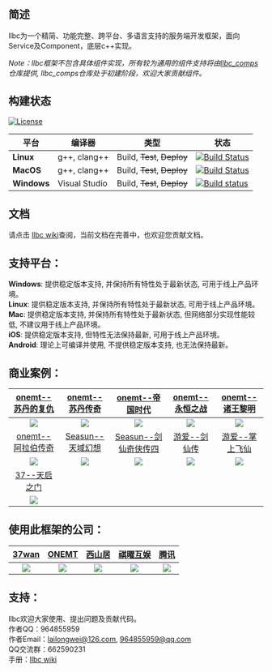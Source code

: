## 简述

llbc为一个精简、功能完整、跨平台、多语言支持的服务端开发框架，面向Service及Component，底层c++实现。

*Note：llbc框架不包含具体组件实现，所有较为通用的组件支持将由[llbc_comps](https://github.com/lailongwei/llbc_comps)仓库提供, llbc_comps仓库处于初建阶段，欢迎大家贡献组件。*

## 构建状态
[![License](https://img.shields.io/badge/License-MIT-green.svg)](https://opensource.org/licenses/MIT)

| 平台          | 编译器           | 类型                          | 状态                                                                                                                                                                        |
|-------------|---------------|-----------------------------|---------------------------------------------------------------------------------------------------------------------------------------------------------------------------|
| **Linux**   | g++, clang++  | Build, ~~Test~~, ~~Deploy~~ | [![Build Status](https://github.com/lailongwei/llbc/actions/workflows/linux-build.yml/badge.svg?branch=master)](https://github.com/lailongwei/llbc/actions/workflows/linux-build.yml) |
| **MacOS**     | g++, clang++  | Build, ~~Test~~, ~~Deploy~~ | [![Build Status](https://github.com/lailongwei/llbc/actions/workflows/macos-build.yml/badge.svg?branch=master)](https://github.com/lailongwei/llbc/actions/workflows/macos-build.yml) |
| **Windows** | Visual Studio | Build, ~~Test~~, ~~Deploy~~ | [![Build status](https://github.com/lailongwei/llbc/actions/workflows/windows-build.yml/badge.svg?branch=master)](https://github.com/lailongwei/llbc/actions/workflows/windows-build.yml) |  


## 文档

请点击 [llbc wiki](https://github.com/lailongwei/llbc/wiki)查阅，当前文档在完善中，也欢迎您贡献文档。

## 支持平台：

**Windows**: 提供稳定版本支持, 并保持所有特性处于最新状态, 可用于线上产品环境。  
**Linux**: 提供稳定版本支持, 并保持所有特性处于最新状态, 可用于线上产品环境。  
**Mac**: 提供稳定版本支持, 并保持所有特性处于最新状态, 但网络部分实现性能较低, 不建议用于线上产品环境。  
**iOS**: 提供稳定版本支持, 但特性无法保持最新, 可用于线上产品环境。  
**Android**: 理论上可编译并使用, 不提供稳定版本支持, 也无法保持最新。  

## 商业案例：
|[onemt--苏丹的复仇](http://www.ltjianhe.com/koh.html)|[onemt--苏丹传奇](https://play.google.com/store/apps/details?id=com.onemt.wolves.sos&hl=zh&gl=US)|[onemt--帝国时代](http://www.ltjianhe.com/boe.html)|[onemt--永恒之战](http://www.ltjianhe.com/woe.html)|[onemt--诸王黎明](http://www.ltjianhe.com/rok.html)|
|:--------:|:---------:|:-------:|:--------:|:--------:|
|![](https://raw.githubusercontent.com/wiki/lailongwei/llbc/static/showcases/showcase__onemt__苏丹的复仇.png)|![](https://raw.githubusercontent.com/wiki/lailongwei/llbc/static/showcases/showcase__onemt__苏丹传奇.png)|![](https://raw.githubusercontent.com/wiki/lailongwei/llbc/static/showcases/showcase__onemt__帝国时代.png)|![](https://raw.githubusercontent.com/wiki/lailongwei/llbc/static/showcases/showcase__onemt__永恒之战.png)|![](https://raw.githubusercontent.com/wiki/lailongwei/llbc/static/showcases/showcase__onemt__诸王黎明.png)|
|[onemt--阿拉伯传奇](http://www.ltjianhe.com/dk.html)|[Seasun--天域幻想](https://www.925g.com/game01/20197.html)|[Seasun--剑仙奇侠传四](https://v.17173.com/zt/zjqbd/xj4/)|[游爱--剑仙传](https://baike.baidu.com/item/%E5%89%91%E4%BB%99%E4%BC%A0/3333767?fr=aladdin)|[游爱--掌上飞仙]()|
| ![](https://raw.githubusercontent.com/wiki/lailongwei/llbc/static/showcases/showcase__onemt__阿拉伯传奇.png)|![](https://raw.githubusercontent.com/wiki/lailongwei/llbc/static/showcases/showcase__seasun__天域幻想.png)|![](https://raw.githubusercontent.com/wiki/lailongwei/llbc/static/showcases/showcase__seasun__仙剑4.png)|![](https://raw.githubusercontent.com/wiki/lailongwei/llbc/static/showcases/showcase__游爱__剑仙传.png)|![](https://raw.githubusercontent.com/wiki/lailongwei/llbc/static/showcases/showcase__游爱__掌上飞仙.png)|
|[37--天启之门](https://www.xiaogouh5.com/syrfrc/subuxyc.html)|||||
|![](https://raw.githubusercontent.com/wiki/lailongwei/llbc/static/showcases/showcase_37wan_天启之门.png)|||||

## 使用此框架的公司：
|[37wan](https://www.37.com/)|[ONEMT](http://www.onemt.com/)|[西山居](https://www.xishanju.com/)|[祺曜互娱](http://www.7yao.top/)|[腾讯](https://www.tencent.com/zh-cn/)|
|:--------------------------:|:----------------------------:|:--------------------------------:|:------------------------------:|:----------------------:|
|![](https://raw.githubusercontent.com/wiki/lailongwei/llbc/static/company_logos/37-logo.jpg)|![](https://raw.githubusercontent.com/wiki/lailongwei/llbc/static/company_logos/onemt-logo.jpg)|![](https://raw.githubusercontent.com/wiki/lailongwei/llbc/static/company_logos/seasun-logo.jpg)|![](https://raw.githubusercontent.com/wiki/lailongwei/llbc/static/company_logos/qiyao-logo.jpg)|![](https://raw.githubusercontent.com/wiki/lailongwei/llbc/static/company_logos/tencent-logo.jpg)|

## 支持：

llbc欢迎大家使用、提出问题及贡献代码。  
作者QQ：964855959  
作者Email：lailongwei@126.com, 964855959@qq.com  
QQ交流群：662590231  
手册：[llbc wiki](https://github.com/lailongwei/llbc/wiki)   


